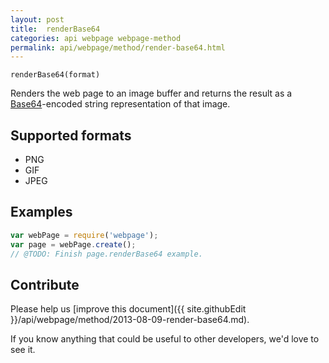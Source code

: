 ```yaml
---
layout: post
title:  renderBase64
categories: api webpage webpage-method
permalink: api/webpage/method/render-base64.html
---
```


`renderBase64(format)`

Renders the web page to an image buffer and returns the result as a [Base64](http://en.wikipedia.org/wiki/Base64)-encoded string representation of that image.

## Supported formats

* PNG
* GIF
* JPEG

## Examples

```javascript
var webPage = require('webpage');
var page = webPage.create();
// @TODO: Finish page.renderBase64 example.
```

## Contribute

Please help us [improve this document]({{ site.githubEdit }}/api/webpage/method/2013-08-09-render-base64.md).

If you know anything that could be useful to other developers, we'd love to see it.


